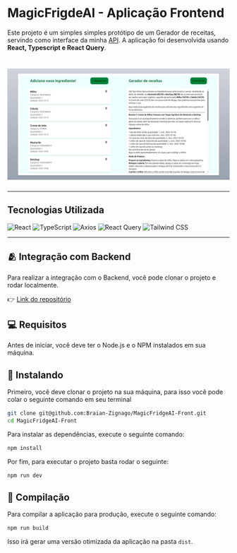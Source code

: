 # MagicFrigdeAI - Aplicação Frontend

Este projeto é um simples simples protótipo de um Gerador de receitas, servindo como interface da minha [API](https://github.com/Braian-Zignago/MagicFridgeAI). A aplicação foi desenvolvida usando **React, Typescript e React Query**.

<h1 align="center">
    <img src="./public/Generador-Receitas.jpeg"/>
</h1>

---
## Tecnologias Utilizada
	
  ![React](https://img.shields.io/badge/react-%2320232A.svg?style=for-the-badge&logo=react&logoColor=%2361DAFB)
  ![TypeScript](https://img.shields.io/badge/typescript-%23007ACC.svg?style=for-the-badge&logo=typescript&logoColor=white)
  ![Axios](https://img.shields.io/badge/axios-6D5AE7?style=for-the-badge&logo=axios&logoColor=white)
  ![React Query](https://img.shields.io/badge/React%20Query-FF4154?style=for-the-badge&logo=reactquery&logoColor=white)
  ![Tailwind CSS](https://img.shields.io/badge/tailwind%20css-%2338B2AC.svg?style=for-the-badge&logo=tailwind-css&logoColor=white)

---

## 🫂 Integração com Backend

Para realizar a integração com o Backend, você pode clonar o projeto e rodar localmente.

👉 [Link do repositório](https://github.com/Braian-Zignago/MagicFridgeAI)


## 💻 Requisitos

Antes de iniciar, você deve ter o Node.js e o NPM instalados em sua máquina.

## 🚀 Instalando

Primeiro, você deve clonar o projeto na sua máquina, para isso você
pode colar o seguinte comando em seu terminal

```bash
git clone git@github.com:Braian-Zignago/MagicFridgeAI-Front.git
cd MagicFridgeAI-Front
```

Para instalar as dependências, execute o seguinte comando:

```bash
npm install
```

Por fim, para executar o projeto basta rodar o seguinte:

```bash
npm run dev
```

## 🔧 Compilação

Para compilar a aplicação para produção, execute o seguinte comando:

```bash
npm run build
```
Isso irá gerar uma versão otimizada da aplicação na pasta `dist`.

